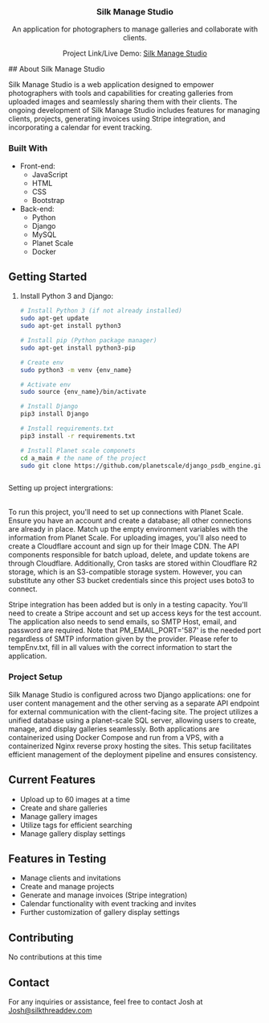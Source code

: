 

<!-- PROJECT LOGO -->
<br />
<div align="center">

  <h3 align="center">Silk Manage Studio</h3>

  <p align="center">
    An application for photographers to manage galleries and collaborate with clients.
  </p>
</div>
  <p align="center">
Project Link/Live Demo: <a href='https://portfolio.silkthreaddev.com/projects/silk-manage-studio.html'>Silk Manage Studio</a>
  </p>
<!-- ABOUT THE PROJECT -->
## About Silk Manage Studio

Silk Manage Studio is a web application designed to empower photographers with tools and capabilities for creating galleries from uploaded images and seamlessly sharing them with their clients. The ongoing development of Silk Manage Studio includes features for managing clients, projects, generating invoices using Stripe integration, and incorporating a calendar for event tracking.

### Built With

* Front-end:
  - JavaScript
  - HTML
  - CSS
  - Bootstrap
* Back-end:
  - Python
  - Django
  - MySQL
  - Planet Scale
  - Docker

<!-- GETTING STARTED -->
## Getting Started

1. Install Python 3 and Django:
   ```sh
   # Install Python 3 (if not already installed)
   sudo apt-get update
   sudo apt-get install python3

   # Install pip (Python package manager)
   sudo apt-get install python3-pip

   # Create env 
   sudo python3 -m venv {env_name}

   # Activate env 
   sudo source {env_name}/bin/activate

   # Install Django
   pip3 install Django

   # Install requirements.txt
   pip3 install -r requirements.txt

   # Install Planet scale componets
   cd a_main # the name of the project 
   sudo git clone https://github.com/planetscale/django_psdb_engine.git



Setting up project intergrations:

<br />
To run this project, you'll need to set up connections with Planet Scale. Ensure you have an account and create a database; all other connections are already in place. Match up the empty environment variables with the information from Planet Scale. For uploading images, you'll also need to create a Cloudflare account and sign up for their Image CDN. The API components responsible for batch upload, delete, and update tokens are through Cloudflare. Additionally, Cron tasks are stored within Cloudflare R2 storage, which is an S3-compatible storage system. However, you can substitute any other S3 bucket credentials since this project uses boto3 to connect.

Stripe integration has been added but is only in a testing capacity. You'll need to create a Stripe account and set up access keys for the test account. The application also needs to send emails, so SMTP Host, email, and password are required. Note that PM_EMAIL_PORT='587' is the needed port regardless of SMTP information given by the provider. Please refer to tempEnv.txt, fill in all values with the correct information to start the application.

### Project Setup

Silk Manage Studio is configured across two Django applications: one for user content management and the other serving as a separate API endpoint for external communication with the client-facing site. The project utilizes a unified database using a planet-scale SQL server, allowing users to create, manage, and display galleries seamlessly. Both applications are containerized using Docker Compose and run from a VPS, with a containerized Nginx reverse proxy hosting the sites. This setup facilitates efficient management of the deployment pipeline and ensures consistency.

<!-- CURRENT FEATURES -->
## Current Features

- Upload up to 60 images at a time
- Create and share galleries
- Manage gallery images
- Utilize tags for efficient searching
- Manage gallery display settings

<!-- FEATURES IN TESTING -->
## Features in Testing

- Manage clients and invitations
- Create and manage projects
- Generate and manage invoices (Stripe integration)
- Calendar functionality with event tracking and invites
- Further customization of gallery display settings

<!-- CONTRIBUTING -->
## Contributing

No contributions at this time

<!-- CONTACT -->
## Contact

For any inquiries or assistance, feel free to contact Josh at Josh@silkthreaddev.com


